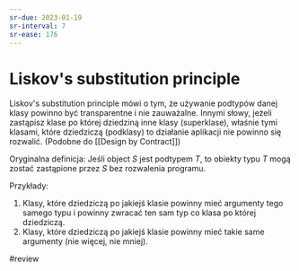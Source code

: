 ```yaml
---
sr-due: 2023-01-19
sr-interval: 7
sr-ease: 176
---
```


# Liskov's substitution principle

Liskov's substitution principle mówi o tym, że używanie podtypów danej klasy powinno być transparentne i nie zauważalne. Innymi słowy, jeżeli zastąpisz klase po której dziedziną inne klasy (superklase), właśnie tymi klasami, które dziedziczą (podklasy) to działanie aplikacji nie powinno się rozwalić. (Podobne do [[Design by Contract]])

Oryginalna definicja: Jeśli object $S$ jest podtypem $T$, to obiekty typu $T$ mogą zostać zastąpione przez $S$ bez rozwalenia programu.

Przykłady: 
1. Klasy, które dziedziczą po jakiejś klasie powinny mieć argumenty tego samego typu i powinny zwracać ten sam typ co klasa po której dziedziczą.
2. Klasy, które dziedziczą po jakiejś klasie powinny mieć takie same argumenty (nie więcej, nie mniej).

#review